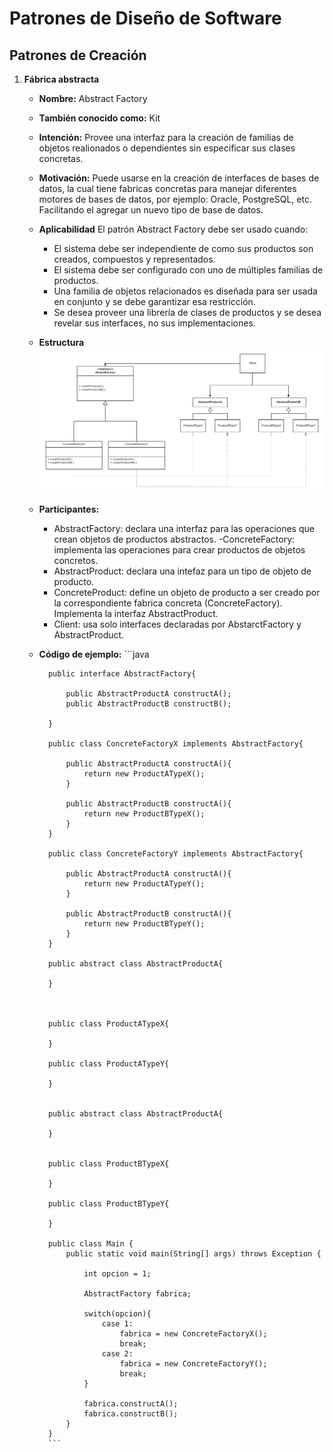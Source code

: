 # Patrones de Diseño de Software
## Patrones de Creación
1. **Fábrica abstracta**
    - **Nombre:** Abstract Factory
    - **También conocido como:** Kit
    - **Intención:** Provee una interfaz para la creación de familias de objetos realionados o dependientes sin especificar sus clases concretas.
    - **Motivación:** Puede usarse en la creación de interfaces de bases de datos, la cual tiene fabricas concretas para manejar diferentes motores de bases de datos, por ejemplo: Oracle, PostgreSQL, etc. Facilitando el agregar un nuevo tipo de base de datos.
    - **Aplicabilidad** El patrón Abstract Factory debe ser usado cuando:
        - El sistema debe ser independiente de como sus productos son creados, compuestos y representados.
        - El sistema debe ser configurado con uno de múltiples familias de productos.
        - Una familia de objetos relacionados es diseñada para ser usada en conjunto y se debe garantizar esa restricción.
        - Se desea proveer una librería de clases de productos y se desea revelar sus interfaces, no sus implementaciones.
    -  **Estructura**
        ![Abstract Factory](Imagenes/AbstractFactory.png)
    - **Participantes:**
        - AbstractFactory: declara una interfaz para las operaciones que crean objetos de productos abstractos.
        -ConcreteFactory: implementa las operaciones para crear productos de objetos concretos.
        - AbstractProduct: declara una intefaz para un tipo de objeto de producto.
        - ConcreteProduct: define un objeto de producto a ser creado por la correspondiente fabrica concreta (ConcreteFactory). Implementa la interfaz AbstractProduct.
        - Client: usa solo interfaces declaradas por AbstarctFactory y AbstractProduct.
    - **Código de ejemplo:** 
            ```java

            public interface AbstractFactory{
    
                public AbstractProductA constructA();
                public AbstractProductB constructB();
    
            }

            public class ConcreteFactoryX implements AbstractFactory{
    
                public AbstractProductA constructA(){
                    return new ProductATypeX();
                }
    
                public AbstractProductB constructA(){
                    return new ProductBTypeX();
                }
            }

            public class ConcreteFactoryY implements AbstractFactory{
                
                public AbstractProductA constructA(){
                    return new ProductATypeY();
                }
                
                public AbstractProductB constructA(){
                    return new ProductBTypeY();
                }
            }

            public abstract class AbstractProductA{
                
            }



            public class ProductATypeX{
                
            }

            public class ProductATypeY{
                
            }


            public abstract class AbstractProductA{
                
            }


            public class ProductBTypeX{
                
            }

            public class ProductBTypeY{
                
            }

            public class Main {
                public static void main(String[] args) throws Exception {
                    
                    int opcion = 1;
                    
                    AbstractFactory fabrica;
                    
                    switch(opcion){
                        case 1:
                            fabrica = new ConcreteFactoryX();
                            break;
                        case 2:
                            fabrica = new ConcreteFactoryY();
                            break;
                    }
                    
                    fabrica.constructA();
                    fabrica.constructB();
                }
            }
            ```



